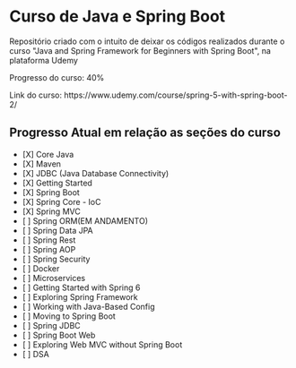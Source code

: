 <h1>Curso de Java e Spring Boot </h1>
<p>Repositório criado com o intuito de deixar os códigos realizados durante o curso "Java and Spring Framework for Beginners with Spring Boot", na plataforma Udemy</p>
<p>Progresso do curso: 40%</p>
<p>Link do curso: https://www.udemy.com/course/spring-5-with-spring-boot-2/</p>

<h2>Progresso Atual em relação as seções do curso</h2>

<ul>
        <li>[X] Core Java</li>
        <li>[X] Maven</li>
        <li>[X] JDBC (Java Database Connectivity)</li>
        <li>[X] Getting Started</li>
        <li>[X] Spring Boot</li>
        <li>[X] Spring Core - IoC </li>
        <li>[X] Spring MVC</li>
        <li>[ ] Spring ORM(EM ANDAMENTO)</li>
        <li>[ ] Spring Data JPA</li>
        <li>[ ] Spring Rest</li>
        <li>[ ] Spring AOP</li>
        <li>[ ] Spring Security</li>
        <li>[ ] Docker</li>
        <li>[ ] Microservices</li>
        <li>[ ] Getting Started with Spring 6</li>
        <li>[ ] Exploring Spring Framework</li>
        <li>[ ] Working with Java-Based Config</li>
        <li>[ ] Moving to Spring Boot</li>
        <li>[ ] Spring JDBC</li>
        <li>[ ] Spring Boot Web</li>
        <li>[ ] Exploring Web MVC without Spring Boot</li>
        <li>[ ] DSA</li>
    </ul>
